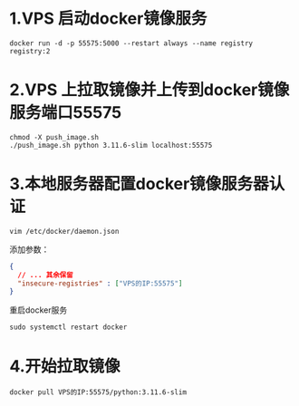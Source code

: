 # 1.VPS 启动docker镜像服务
```shell
docker run -d -p 55575:5000 --restart always --name registry registry:2
```

# 2.VPS 上拉取镜像并上传到docker镜像服务端口55575
```shell
chmod -X push_image.sh
./push_image.sh python 3.11.6-slim localhost:55575
```

# 3.本地服务器配置docker镜像服务器认证
```shell
vim /etc/docker/daemon.json
```
添加参数：
```json
{
  // ... 其余保留
  "insecure-registries" : ["VPS的IP:55575"]
}
```
重启docker服务
```shell
sudo systemctl restart docker
```

# 4.开始拉取镜像
```shell
docker pull VPS的IP:55575/python:3.11.6-slim
```
